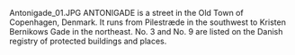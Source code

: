 Antonigade_01.JPG ANTONIGADE is a street in the Old Town of Copenhagen, Denmark. It runs from Pilestræde in the southwest to Kristen Bernikows Gade in the northeast. No. 3 and No. 9 are listed on the Danish registry of protected buildings and places.
